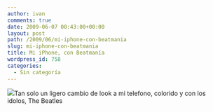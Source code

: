 ```yaml
---
author: ivan
comments: true
date: 2009-06-07 00:43:00+00:00
layout: post
path: /2009/06/mi-iphone-con-beatmania
slug: mi-iphone-con-beatmania
title: Mi iPhone, con Beatmanía
wordpress_id: 758
categories:
  - Sin categoría
---
```


[![](http://ivan.campananaranjo.com/wp-content/uploads/2009/06/photo-722745.jpg)](http://2.bp.blogspot.com/_T2UWuNJg3dQ/SirG7pSn2HI/AAAAAAAABiI/PqYFv73zE7o/s1600-h/photo-722745.jpg)Tan solo un ligero cambio de look a mi telefono, colorido y con los  
idolos, The Beatles
